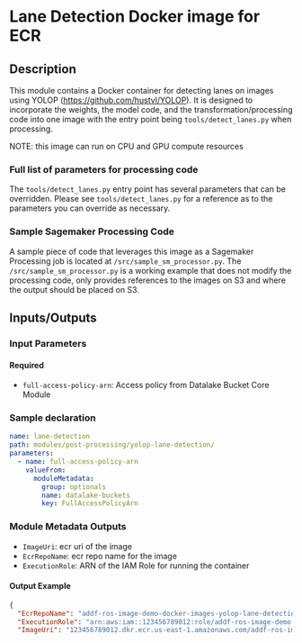 # Lane Detection Docker image for ECR 

## Description

This module contains a Docker container for detecting lanes on images using 
YOLOP (https://github.com/hustvl/YOLOP).  It is designed to incorporate the weights, the model code, and the transformation/processing code into one image with the entry point being `tools/detect_lanes.py` when processing. 

NOTE: this image can run on CPU and GPU compute resources

### Full list of parameters for processing code
The `tools/detect_lanes.py` entry point has several parameters that can be overridden.  Please see `tools/detect_lanes.py` for a reference as to the parameters you can override as necessary.  


### Sample Sagemaker Processing Code

A sample piece of code that leverages this image as a Sagemaker Processing job is located at `/src/sample_sm_processor.py`.  The `/src/sample_sm_processor.py` is a working example that does not modify the processing code, only provides references to the images on S3 and where the output should be placed on S3.


    
## Inputs/Outputs

### Input Parameters

#### Required

- `full-access-policy-arn`: Access policy from Datalake Bucket Core Module
    
### Sample declaration 

```yaml
name: lane-detection
path: modules/post-processing/yolop-lane-detection/
parameters:
  - name: full-access-policy-arn
    valueFrom:
      moduleMetadata:
        group: optionals
        name: datalake-buckets
        key: FullAccessPolicyArn
```

### Module Metadata Outputs

- `ImageUri`: ecr uri of the image 
- `EcrRepoName`: ecr repo name for the image
- `ExecutionRole`: ARN of the IAM Role for running the container

                        
#### Output Example

```json
{
  "EcrRepoName": "addf-ros-image-demo-docker-images-yolop-lane-detection", 
  "ExecutionRole": "arn:aws:iam::123456789012:role/addf-ros-image-demo-docke-addfrosimagedemodockerim-V62UW5SWGPIF", 
  "ImageUri": "123456789012.dkr.ecr.us-east-1.amazonaws.com/addf-ros-image-demo-docker-images-yolop-lane-detection:smprocessor"}
```
